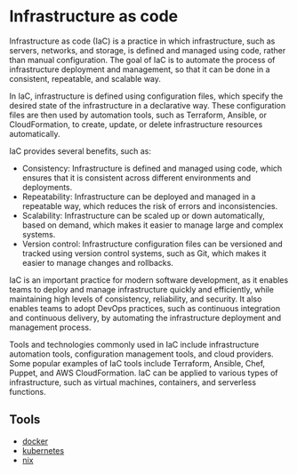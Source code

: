 # Infrastructure as code

Infrastructure as code (IaC) is a practice in which infrastructure, such as
servers, networks, and storage, is defined and managed using code, rather
than manual configuration. The goal of IaC is to automate the process of infrastructure
deployment and management, so that it can be done in a consistent, repeatable,
and scalable way.

In IaC, infrastructure is defined using configuration files, which specify
the desired state of the infrastructure in a declarative way. These configuration
files are then used by automation tools, such as Terraform, Ansible, or CloudFormation,
to create, update, or delete infrastructure resources automatically.

IaC provides several benefits, such as:

- Consistency: Infrastructure is defined and managed using code, which ensures
that it is consistent across different environments and deployments.
- Repeatability: Infrastructure can be deployed and managed in a repeatable
way, which reduces the risk of errors and inconsistencies.
- Scalability: Infrastructure can be scaled up or down automatically, based
on demand, which makes it easier to manage large and complex systems.
- Version control: Infrastructure configuration files can be versioned and
tracked using version control systems, such as Git, which makes it easier
to manage changes and rollbacks.

IaC is an important practice for modern software development, as it enables
teams to deploy and manage infrastructure quickly and efficiently, while maintaining
high levels of consistency, reliability, and security. It also enables teams
to adopt DevOps practices, such as continuous integration and continuous delivery,
by automating the infrastructure deployment and management process.

Tools and technologies commonly used in IaC include infrastructure automation
tools, configuration management tools, and cloud providers. Some popular examples
of IaC tools include Terraform, Ansible, Chef, Puppet, and AWS CloudFormation.
IaC can be applied to various types of infrastructure, such as virtual machines,
containers, and serverless functions.

## Tools

- [docker](docker/docker.md)
- [kubernetes](kubernetes/kubernetes.md)
- [nix](nix/nix.md)
